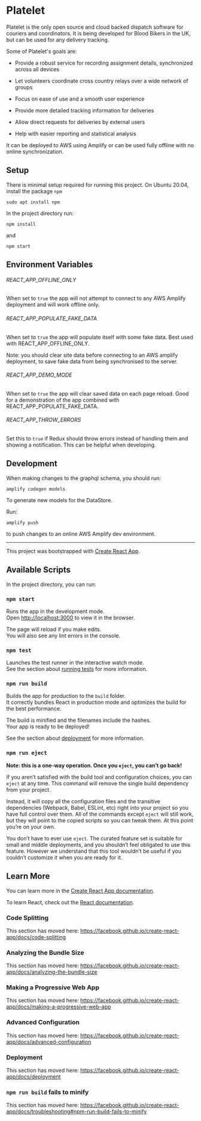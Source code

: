 # Platelet

Platelet is the only open source and cloud backed dispatch software for couriers and coordinators. It is being developed for Blood Bikers in the UK, but can be used for any delivery tracking.

Some of Platelet's goals are:

- Provide a robust service for recording assignment details, synchronized across all devices

- Let volunteers coordinate cross country relays over a wide network of groups

- Focus on ease of use and a smooth user experience

- Provide more detailed tracking information for deliveries

- Allow direct requests for deliveries by external users

- Help with easier reporting and statistical analysis

It can be deployed to AWS using Amplify or can be used fully offline with no online synchronization.

## Setup

There is minimal setup required for running this project. On Ubuntu 20.04, install the package `npm`

`sudo apt install npm`

In the project directory run:

`npm install`

and

`npm start`

## Environment Variables

###### REACT_APP_OFFLINE_ONLY

When set to `true` the app will not attempt to connect to any AWS Amplify deployment and will work offline only.

###### REACT_APP_POPULATE_FAKE_DATA

When set to `true` the app will populate itself with some fake data. Best used with REACT_APP_OFFLINE_ONLY.

Note: you should clear site data before connecting to an AWS amplify deployment, to save fake data from being synchronised to the server.

###### REACT_APP_DEMO_MODE

When set to `true` the app will clear saved data on each page reload. Good for a demonstration of the app combined with REACT_APP_POPULATE_FAKE_DATA.

###### REACT_APP_THROW_ERRORS

Set this to `true` if Redux should throw errors instead of handling them and showing a notification. This can be helpful when developing.

## Development

When making changes to the graphql schema, you should run:

`amplify codegen models`

To generate new models for the DataStore.

Run:

`amplify push`

to push changes to an online AWS Amplify dev environment.

---

This project was bootstrapped with [Create React App](https://github.com/facebook/create-react-app).

## Available Scripts

In the project directory, you can run:

### `npm start`

Runs the app in the development mode.<br>
Open [http://localhost:3000](http://localhost:3000) to view it in the browser.

The page will reload if you make edits.<br>
You will also see any lint errors in the console.

### `npm test`

Launches the test runner in the interactive watch mode.<br>
See the section about [running tests](https://facebook.github.io/create-react-app/docs/running-tests) for more information.

### `npm run build`

Builds the app for production to the `build` folder.<br>
It correctly bundles React in production mode and optimizes the build for the best performance.

The build is minified and the filenames include the hashes.<br>
Your app is ready to be deployed!

See the section about [deployment](https://facebook.github.io/create-react-app/docs/deployment) for more information.

### `npm run eject`

**Note: this is a one-way operation. Once you `eject`, you can’t go back!**

If you aren’t satisfied with the build tool and configuration choices, you can `eject` at any time. This command will remove the single build dependency from your project.

Instead, it will copy all the configuration files and the transitive dependencies (Webpack, Babel, ESLint, etc) right into your project so you have full control over them. All of the commands except `eject` will still work, but they will point to the copied scripts so you can tweak them. At this point you’re on your own.

You don’t have to ever use `eject`. The curated feature set is suitable for small and middle deployments, and you shouldn’t feel obligated to use this feature. However we understand that this tool wouldn’t be useful if you couldn’t customize it when you are ready for it.

## Learn More

You can learn more in the [Create React App documentation](https://facebook.github.io/create-react-app/docs/getting-started).

To learn React, check out the [React documentation](https://reactjs.org/).

### Code Splitting

This section has moved here: https://facebook.github.io/create-react-app/docs/code-splitting

### Analyzing the Bundle Size

This section has moved here: https://facebook.github.io/create-react-app/docs/analyzing-the-bundle-size

### Making a Progressive Web App

This section has moved here: https://facebook.github.io/create-react-app/docs/making-a-progressive-web-app

### Advanced Configuration

This section has moved here: https://facebook.github.io/create-react-app/docs/advanced-configuration

### Deployment

This section has moved here: https://facebook.github.io/create-react-app/docs/deployment

### `npm run build` fails to minify

This section has moved here: https://facebook.github.io/create-react-app/docs/troubleshooting#npm-run-build-fails-to-minify
